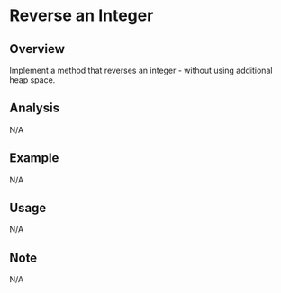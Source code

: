 # Reverse an Integer 

Overview
---
Implement a method that reverses an integer - without using additional heap 
space.

Analysis
---
N/A

Example
---
N/A

Usage
---
N/A

Note
---
N/A
